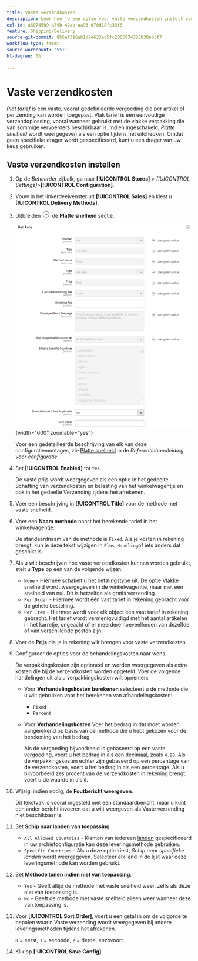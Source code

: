 ```yaml
---
title: Vaste verzendkosten
description: Leer hoe je een optie voor vaste verzendkosten instelt voor je winkel.
exl-id: a6874509-a79b-42ab-aa93-d70d18fc33f6
feature: Shipping/Delivery
source-git-commit: 8b5af316ab1d2e632ed5fc2066974326830ab3f7
workflow-type: tm+mt
source-wordcount: '551'
ht-degree: 0%

---
```


# Vaste verzendkosten

_Plat tarief_ is een vaste, vooraf gedefinieerde vergoeding die per artikel of per zending kan worden toegepast. Vlak tarief is een eenvoudige verzendoplossing, vooral wanneer gebruikt met de vlakke verpakking die van sommige vervoerders beschikbaar is. Indien ingeschakeld, _Platte snelheid_ wordt weergegeven als een optie tijdens het uitchecken. Omdat geen specifieke drager wordt gespecificeerd, kunt u een drager van uw keus gebruiken.

## Vaste verzendkosten instellen

1. Op de _Beheerder_ zijbalk, ga naar **[!UICONTROL Stores]** > _[!UICONTROL Settings]_>**[!UICONTROL Configuration]**.

1. Vouw in het linkerdeelvenster uit **[!UICONTROL Sales]** en kiest u **[!UICONTROL Delivery Methods]**.

1. Uitbreiden ![Expansiekiezer](../assets/icon-display-expand.png) de **Platte snelheid** sectie.

   ![Platte snelheid](../configuration-reference/sales/assets/delivery-methods-flat-rate.png){width="600" zoomable="yes"}

   Voor een gedetailleerde beschrijving van elk van deze configuratiemontages, zie [Platte snelheid](../configuration-reference/sales/delivery-methods.md#flat-rate) in de _Referentiehandleiding voor configuratie_.

1. Set **[!UICONTROL Enabled]** tot `Yes`.

   De vaste prijs wordt weergegeven als een optie in het gedeelte Schatting van verzendkosten en belasting van het winkelwagentje en ook in het gedeelte Verzending tijdens het afrekenen.

1. Voer een beschrijving in **[!UICONTROL Title]** voor de methode met vaste snelheid.

1. Voer een **Naam methode** naast het berekende tarief in het winkelwagentje.

   De standaardnaam van de methode is `Fixed`. Als je kosten in rekening brengt, kun je deze tekst wijzigen in `Plus Handling`of iets anders dat geschikt is.

1. Als u wilt beschrijven hoe vaste verzendkosten kunnen worden gebruikt, stelt u **Type** op een van de volgende wijzen:

   - `None` - Hiermee schakelt u het betalingstype uit. De optie Vlakke snelheid wordt weergegeven in de winkelwagentje, maar met een snelheid van nul. Dit is hetzelfde als gratis verzending.
   - `Per Order` - Hiermee wordt één vast tarief in rekening gebracht voor de gehele bestelling.
   - `Per Item` - Hiermee wordt voor elk object één vast tarief in rekening gebracht. Het tarief wordt vermenigvuldigd met het aantal artikelen in het karretje, ongeacht of er meerdere hoeveelheden van dezelfde of van verschillende posten zijn.

1. Voer de **Prijs** die je in rekening wilt brengen voor vaste verzendkosten.

1. Configureer de opties voor de behandelingskosten naar wens.

   De verpakkingskosten zijn optioneel en worden weergegeven als extra kosten die bij de verzendkosten worden opgeteld. Voer de volgende handelingen uit als u verpakkingskosten wilt opnemen:

   - Voor **Verhandelingskosten berekenen** selecteert u de methode die u wilt gebruiken voor het berekenen van afhandelingskosten:

      - `Fixed`
      - `Percent`

   - Voor **Verhandelingskosten** Voer het bedrag in dat moet worden aangerekend op basis van de methode die u hebt gekozen voor de berekening van het bedrag.

     Als de vergoeding bijvoorbeeld is gebaseerd op een vaste vergoeding, voert u het bedrag in als een decimaal, zoals `4.90`. Als de verpakkingskosten echter zijn gebaseerd op een percentage van de verzendkosten, voert u het bedrag in als een percentage. Als u bijvoorbeeld zes procent van de verzendkosten in rekening brengt, voert u de waarde in als `6`.

1. Wijzig, indien nodig, de **Foutbericht weergeven**.

   Dit tekstvak is vooraf ingesteld met een standaardbericht, maar u kunt een ander bericht invoeren dat u wilt weergeven als Vaste verzending niet beschikbaar is.

1. Set **Schip naar landen van toepassing**:

   - `All Allowed Countries` - Klanten van iedereen [landen](../getting-started/store-details.md#country-options) gespecificeerd in uw archiefconfiguratie kan deze leveringsmethode gebruiken.
   - `Specific Countries` - Als u deze optie kiest, _Schip naar specifieke landen_ wordt weergegeven. Selecteer elk land in de lijst waar deze leveringsmethode kan worden gebruikt.

1. Set **Methode tonen indien niet van toepassing**:

   - `Yes` - Geeft altijd de methode met vaste snelheid weer, zelfs als deze niet van toepassing is.
   - `No` - Geeft de methode met vaste snelheid alleen weer wanneer deze van toepassing is.

1. Voor **[!UICONTROL Sort Order]**, voert u een getal in om de volgorde te bepalen waarin Vaste verzending wordt weergegeven bij andere leveringsmethoden tijdens het afrekenen.

   `0` = eerst, `1` = seconde, `2` = derde, enzovoort.

1. Klik op **[!UICONTROL Save Config]**.
